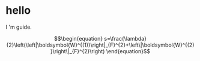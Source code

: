 # hello

I 'm guide.

$$\begin{equation}
s=\frac{\lambda}{2}\left(\left|\boldsymbol{W}^{(1)}\right|_{F}^{2}+\left\|\boldsymbol{W}^{(2)}\right\|_{F}^{2}\right)
\end{equation}$$​

